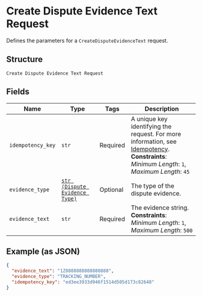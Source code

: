 
# Create Dispute Evidence Text Request

Defines the parameters for a `CreateDisputeEvidenceText` request.

## Structure

`Create Dispute Evidence Text Request`

## Fields

| Name | Type | Tags | Description |
|  --- | --- | --- | --- |
| `idempotency_key` | `str` | Required | A unique key identifying the request. For more information, see [Idempotency](https://developer.squareup.com/docs/working-with-apis/idempotency).<br>**Constraints**: *Minimum Length*: `1`, *Maximum Length*: `45` |
| `evidence_type` | [`str (Dispute Evidence Type)`](../../doc/models/dispute-evidence-type.md) | Optional | The type of the dispute evidence. |
| `evidence_text` | `str` | Required | The evidence string.<br>**Constraints**: *Minimum Length*: `1`, *Maximum Length*: `500` |

## Example (as JSON)

```json
{
  "evidence_text": "1Z8888888888888888",
  "evidence_type": "TRACKING_NUMBER",
  "idempotency_key": "ed3ee3933d946f1514d505d173c82648"
}
```

